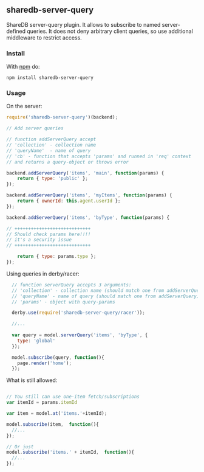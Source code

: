 ## sharedb-server-query

ShareDB server-query plugin. It allows to subscribe to named server-defined queries. It does not deny arbitrary client queries, so use additional middleware to restrict access.


### Install

With [npm](https://npmjs.org) do:

```
npm install sharedb-server-query
```


### Usage

On the server:
```js
require('sharedb-server-query')(backend);

// Add server queries  

// function addServerQuery accept
// 'collection' - collection name
// 'queryName'  - name of query
// 'cb' - function that accepts 'params' and runned in 'req' context
// and returns a query-object or throws error

backend.addServerQuery('items', 'main', function(params) {
    return { type: 'public' };
});

backend.addServerQuery('items', 'myItems', function(params) {
    return { ownerId: this.agent.userId };
});

backend.addServerQuery('items', 'byType', function(params) {

// ++++++++++++++++++++++++++++
// Should check params here!!!!
// it's a security issue
// ++++++++++++++++++++++++++++

    return { type: params.type };
});

```

Using queries in derby/racer:

```js
  // function serverQuery accepts 3 arguments:
  // 'collection' - collection name (should match one from addServerQuery)
  // 'queryName' - name of query (should match one from addServerQuery)
  // 'params' - object with query-params

  derby.use(require('sharedb-server-query/racer'));

  //...
  
  var query = model.serverQuery('items', 'byType', {
    type: 'global'
  });

  model.subscribe(query, function(){
    page.render('home');
  });
```

What is still allowed:
```js

// You still can use one-item fetch/subscriptions
var itemId = params.itemId

var item = model.at('items.'+itemId);

model.subscribe(item,  function(){
  //...
});

// Or just
model.subscribe('items.' + itemId,  function(){
  //...
});
```
